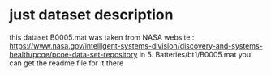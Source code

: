 # just dataset description 
this dataset B0005.mat was taken from NASA website : https://www.nasa.gov/intelligent-systems-division/discovery-and-systems-health/pcoe/pcoe-data-set-repository 
in 5. Batteries/bt1/B0005.mat
you can get the readme file for it there
